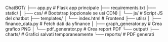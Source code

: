 ChatBOT/
├── app.py                  # Flask app principale
├── requirements.txt
├── static/
│   ├── css/                # Bootstrap (opzionale se usi CDN)
│   └── js/                 # Script JS del chatbot
├── templates/
│   └── index.html          # Frontend
├── utils/
│   ├── finance_data.py     # Fetch dati da yfinance
│   ├── graph_generator.py  # Crea grafico PNG
│   └── pdf_generator.py    # Crea report PDF
└── output/
    ├── charts/             # Grafici salvati temporaneamente
    └── reports/            # PDF generati